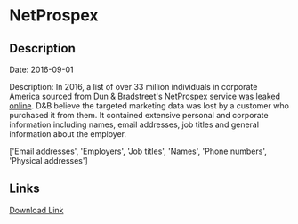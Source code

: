 # NetProspex

## Description

Date: 2016-09-01

Description:
In 2016, a list of over 33 million individuals in corporate America sourced from Dun & Bradstreet's NetProspex service <a href="https://www.troyhunt.com/weve-lost-control-of-our-personal-data-including-33m-netprospex-records" target="_blank" rel="noopener">was leaked online</a>. D&B believe the targeted marketing data was lost by a customer who purchased it from them. It contained extensive personal and corporate information including names, email addresses, job titles and general information about the employer.


['Email addresses', 'Employers', 'Job titles', 'Names', 'Phone numbers', 'Physical addresses']

## Links

[Download Link](https://link-to.net/1229997/972.4822414843608/dynamic/?r=bmV0cHJvc3BleC5jb20=)